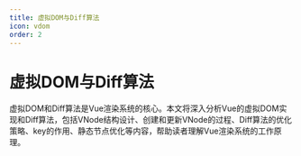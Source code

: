 ```yaml
---
title: 虚拟DOM与Diff算法
icon: vdom
order: 2
---
```


# 虚拟DOM与Diff算法

虚拟DOM和Diff算法是Vue渲染系统的核心。本文将深入分析Vue的虚拟DOM实现和Diff算法，包括VNode结构设计、创建和更新VNode的过程、Diff算法的优化策略、key的作用、静态节点优化等内容，帮助读者理解Vue渲染系统的工作原理。
